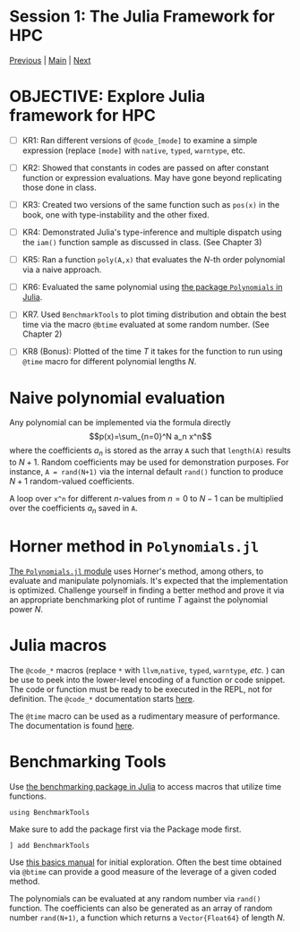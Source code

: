 # Session 1: The Julia Framework for HPC
[Previous](../00-Intro/README.md) | [Main](../README.md) | [Next](../02-Performance/README.md)

# **OBJECTIVE**: Explore Julia framework for HPC
- [ ] KR1: Ran different versions of `@code_[mode]` to examine a simple expression (replace `[mode]` with `native`, `typed`, `warntype`, etc.
- [ ] KR2: Showed that constants in codes are passed on after constant function or expression evaluations. May have gone beyond replicating those done in class.
- [ ] KR3: Created two versions of the same function such as `pos(x)` in the book, one with type-instability and the other fixed.
- [ ] KR4: Demonstrated Julia's type-inference and multiple dispatch using the `iam()` function sample as discussed in class. (See Chapter 3)
- [ ] KR5: Ran a function `poly(A,x)` that evaluates the $N$-th order polynomial via a naive approach.
- [ ] KR6: Evaluated the same polynomial using [the package `Polynomials` in Julia](https://juliamath.github.io/Polynomials.jl/stable/).
- [ ] KR7. Used `BenchmarkTools` to plot timing distribution and obtain the best time via the macro `@btime` evaluated at some random number. (See Chapter 2)
- [ ] KR8 (Bonus): Plotted of the time $T$ it takes for the function to run using `@time` macro for different polynomial lengths $N$.


# Naive polynomial evaluation
 
Any polynomial can be implemented via the formula directly $$p(x)=\sum_{n=0}^N a_n x^n$$where the coefficients $a_n$ is stored as the array `A` such that `length(A)` results to $N+1$. Random coefficients may be used for demonstration purposes. For instance, `A = rand(N+1)` via the internal default `rand()` function to produce $N+1$ random-valued coefficients.

A loop over `x^n` for different $n$-values from $n=0$ to $N-1$ can be multiplied over the coefficients $a_n$ saved in `A`.

# Horner method in `Polynomials.jl`
[The `Polynomials.jl` module](https://juliamath.github.io/Polynomials.jl/stable/) uses Horner's method, among others, to evaluate and manipulate polynomials. It's expected that the implementation is optimized. Challenge yourself in finding a better method and prove it via an appropriate benchmarking plot of runtime $T$ against the polynomial power $N$.

# Julia macros
The `@code_*` macros (replace `*` with `llvm`,`native`, `typed`, `warntype`, _etc._ ) can be use to peek into the lower-level encoding of a function or code snippet.
The code or function must be ready to be executed in the REPL, not for definition.
The `@code_*` documentation starts [here](https://docs.julialang.org/en/v1/stdlib/InteractiveUtils/#InteractiveUtils.@code_lowered).

The `@time` macro can be used as a rudimentary measure of performance.
The documentation is found [here](https://docs.julialang.org/en/v1/manual/performance-tips/#Measure-performance-with-[@time](@ref)-and-pay-attention-to-memory-allocation).

# Benchmarking Tools
Use [the benchmarking package in Julia](https://juliaci.github.io/BenchmarkTools.jl/stable/) to access macros that utilize time functions.
```
using BenchmarkTools
```
Make sure to add the package first via the Package mode first.
```
] add BenchmarkTools
```
Use [this basics manual](https://juliaci.github.io/BenchmarkTools.jl/stable/manual/#Benchmarking-basics) for initial exploration. Often the best time obtained via `@btime` can provide a good measure of the leverage of a given coded method.

The polynomials can be evaluated at any random number via `rand()` function. The coefficients can also be generated as an array of random number `rand(N+1)`, a function which returns a `Vector{Float64}` of length $N$.
